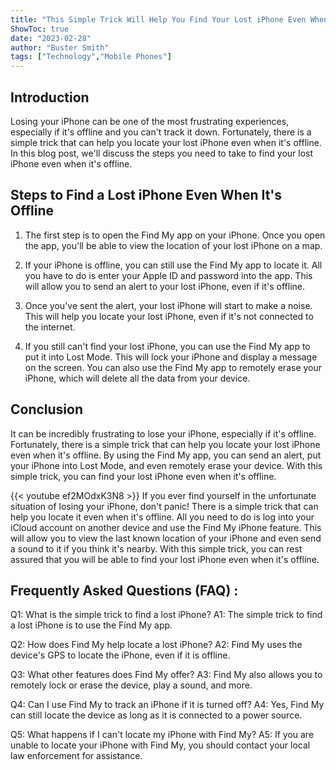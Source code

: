 ```yaml
---
title: "This Simple Trick Will Help You Find Your Lost iPhone Even When It's Offline!"
ShowToc: true 
date: "2023-02-28"
author: "Buster Smith" 
tags: ["Technology","Mobile Phones"]
---
```

## Introduction

Losing your iPhone can be one of the most frustrating experiences, especially if it's offline and you can't track it down. Fortunately, there is a simple trick that can help you locate your lost iPhone even when it's offline. In this blog post, we'll discuss the steps you need to take to find your lost iPhone even when it's offline. 

## Steps to Find a Lost iPhone Even When It's Offline

1. The first step is to open the Find My app on your iPhone. Once you open the app, you'll be able to view the location of your lost iPhone on a map.

2. If your iPhone is offline, you can still use the Find My app to locate it. All you have to do is enter your Apple ID and password into the app. This will allow you to send an alert to your lost iPhone, even if it's offline.

3. Once you've sent the alert, your lost iPhone will start to make a noise. This will help you locate your lost iPhone, even if it's not connected to the internet.

4. If you still can't find your lost iPhone, you can use the Find My app to put it into Lost Mode. This will lock your iPhone and display a message on the screen. You can also use the Find My app to remotely erase your iPhone, which will delete all the data from your device.

## Conclusion

It can be incredibly frustrating to lose your iPhone, especially if it's offline. Fortunately, there is a simple trick that can help you locate your lost iPhone even when it's offline. By using the Find My app, you can send an alert, put your iPhone into Lost Mode, and even remotely erase your device. With this simple trick, you can find your lost iPhone even when it's offline.

{{< youtube ef2MOdxK3N8 >}} 
If you ever find yourself in the unfortunate situation of losing your iPhone, don't panic! There is a simple trick that can help you locate it even when it's offline. All you need to do is log into your iCloud account on another device and use the Find My iPhone feature. This will allow you to view the last known location of your iPhone and even send a sound to it if you think it's nearby. With this simple trick, you can rest assured that you will be able to find your lost iPhone even when it's offline.

## Frequently Asked Questions (FAQ) :
Q1: What is the simple trick to find a lost iPhone?
A1: The simple trick to find a lost iPhone is to use the Find My app.

Q2: How does Find My help locate a lost iPhone?
A2: Find My uses the device's GPS to locate the iPhone, even if it is offline.

Q3: What other features does Find My offer?
A3: Find My also allows you to remotely lock or erase the device, play a sound, and more.

Q4: Can I use Find My to track an iPhone if it is turned off?
A4: Yes, Find My can still locate the device as long as it is connected to a power source.

Q5: What happens if I can't locate my iPhone with Find My?
A5: If you are unable to locate your iPhone with Find My, you should contact your local law enforcement for assistance.


